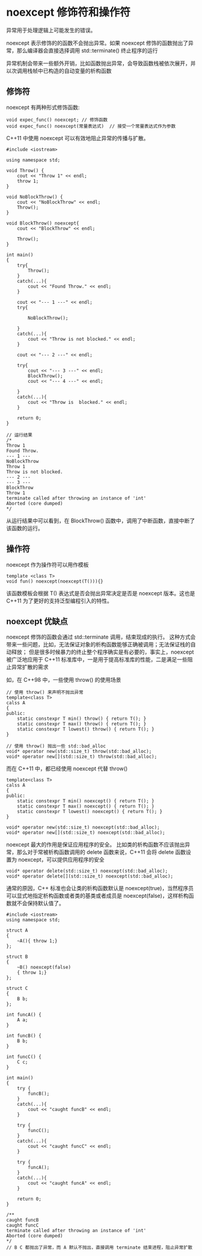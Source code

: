 # noexcept 修饰符和操作符

异常用于处理逻辑上可能发生的错误。

noexcept 表示修饰的的函数不会抛出异常。如果 noexcept 修饰的函数抛出了异常，那么编译器会直接选择调用 std::terminate() 终止程序的运行

异常机制会带来一些额外开销，比如函数抛出异常，会导致函数栈被依次展开，并以次调用栈帧中已构造的自动变量的析构函数

## 修饰符
noexcept 有两种形式修饰函数:

```
void expec_func() noexcept; // 修饰函数
void expec_func() noexcept(常量表达式)  // 接受一个常量表达式作为参数
```

C++11 中使用 noexcept 可以有效地阻止异常的传播与扩散。
```
#include <iostream>

using namespace std;

void Throw() {
    cout << "Throw 1" << endl;
    throw 1;
}

void NoBlockThrow() {
    cout << "NoBlockThrow" << endl;
    Throw();
}

void BlockThrow() noexcept{
    cout << "BlockThrow" << endl;

    Throw();
}

int main()
{
    try{
        Throw();
    }
    catch(...){
        cout << "Found Throw." << endl;
    }

    cout << "--- 1 ---" << endl;
    try{

        NoBlockThrow();

    }
    catch(...){
        cout << "Throw is not blocked." << endl;
    }
    
    cout << "--- 2 ---" << endl;

    try{
        cout << "--- 3 ---" << endl;
        BlockThrow();
        cout << "--- 4 ---" << endl;
    
    }
    catch(...){
        cout << "Throw is  blocked." << endl;
    }
    
    return 0;
}

// 运行结果
/*
Throw 1
Found Throw.
--- 1 ---
NoBlockThrow
Throw 1
Throw is not blocked.
--- 2 ---
--- 3 ---
BlockThrow
Throw 1
terminate called after throwing an instance of 'int'
Aborted (core dumped)
*/
```

从运行结果中可以看到，在 BlockThrow() 函数中，调用了中断函数，直接中断了该函数的运行。

## 操作符

noexcept 作为操作符可以用作模板

```
template <class T>
void fun() noexcept(noexcept(T())){}
```

该函数模板会根据 T() 表达式是否会抛出异常决定是否是 noexcept 版本。这也是 C++11 为了更好的支持泛型编程引入的特性。

## noexcept 优缺点

noexcept 修饰的函数会通过 std::terminate 调用，结束现成的执行。
这种方式会带来一些问题，比如，无法保证对象的析构函数能够正确被调用；无法保证栈的自动释放；
但是很多时候暴力的终止整个程序确实是有必要的，事实上，noexcept 被广泛地应用于 C++11 标准库中，一是用于提高标准库的性能，二是满足一些阻止异常扩散的需求

如，在 C++98 中，一些使用 throw() 的使用场景
```
// 使用 throw() 来声明不抛出异常
template<class T>
calss A
{
public:
    static constexpr T min() throw() { return T(); }
    static constexpr T max() throw() { return T(); }
    static constexpr T lowest() throw() { return T(); }
}

// 使用 throw() 抛出一些 std::bad_alloc
void* operator new(std::size_t) throw(std::bad_alloc);
void* operator new[](std::size_t) throw(std::bad_alloc);
```

而在 C++11 中，都已经使用 noexcept 代替 throw()

```
template<class T>
calss A
{
public:
    static constexpr T min() noexcept() { return T(); }
    static constexpr T max() noexcept() { return T(); }
    static constexpr T lowest() noexcept() { return T(); }
}

void* operator new(std::size_t) noexcept(std::bad_alloc);
void* operator new[](std::size_t) noexcept(std::bad_alloc);
```

noexcept 最大的作用是保证应用程序的安全。
比如类的析构函数不应该抛出异常，那么对于常被析构函数调用的 delete 函数来说，C++11 会将 delete 函数设置为 noexcept，可以提供应用程序的安全

```
void* operator delete(std::size_t) noexcept(std::bad_alloc);
void* operator delete[](std::size_t) noexcept(std::bad_alloc);
```

通常的原因，C++ 标准也会让类的析构函数默认是 noexcept(true)，当然程序员可以显式地指定析构函数或者类的基类或者成员是 noexcept(false)，这样析构函数就不会保持默认值了。

```
#include <iostream>
using namespace std;

struct A
{
    ~A(){ throw 1;}
};

struct B
{
    ~B() noexcept(false)
    { throw 1;}
};

struct C
{
    B b;
};

int funcA() {
    A a;
}

int funcB() {
    B b;
}

int funcC() {
    C c;
}

int main()
{
    try {
        funcB();
    }
    catch(...){
        cout << "caught funcB" << endl;
    }

    try {
        funcC();
    }
    catch(...){
        cout << "caught funcC" << endl;
    }

    try {
        funcA();
    }
    catch(...){
        cout << "caught funcA" << endl;
    }

    return 0;
}

/**
caught funcB
caught funcC
terminate called after throwing an instance of 'int'
Aborted (core dumped)
*/
// B C 都抛出了异常，而 A 默认不抛出，直接调用 terminate 结束进程，阻止异常扩散
```